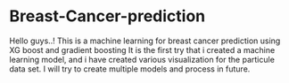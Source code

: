# Breast-Cancer-prediction
Hello guys..! This is a machine learning for breast cancer prediction using XG boost and gradient boosting 
It is the first try that i created a machine learning model, and  i have created various visualization for the particule data set.
I will try to create multiple models and process in future.
